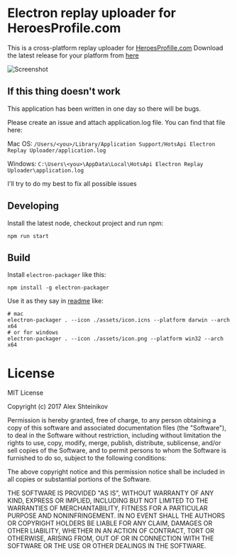 # Electron replay uploader for HeroesProfile.com

This is a cross-platform replay uploader for [HeroesProfille.com](https://HeroesProfile.com/)
Download the latest release for your platform from [here](https://github.com/idooo/hotsapi-electron-uploader/releases)

![Screenshot](https://github.com/idooo/hotsapi-electron-uploader/blob/master/assets/screenshot.png?raw=true)

## If this thing doesn't work

This application has been written in one day so there will be bugs.

Please create an issue and attach application.log file.
You can find that file here:

Mac OS: `/Users/<you>/Library/Application Support/HotsApi Electron Replay Uploader/application.log`

Windows: `C:\Users\<you>\AppData\Local\HotsApi Electron Replay Uploader\application.log`

I'll try to do my best to fix all possible issues

## Developing

Install the latest node, checkout project and run npm:

```
npm run start
```

## Build

Install `electron-packager` like this:

```
npm install -g electron-packager
```

Use it as they say in [readme](https://github.com/electron-userland/electron-packager) like: 

```
# mac
electron-packager . --icon ./assets/icon.icns --platform darwin --arch x64
# or for windows
electron-packager . --icon ./assets/icon.png --platform win32 --arch x64
``` 

# License

MIT License
  
Copyright (c) 2017 Alex Shteinikov

Permission is hereby granted, free of charge, to any person obtaining a copy
of this software and associated documentation files (the "Software"), to deal
in the Software without restriction, including without limitation the rights
to use, copy, modify, merge, publish, distribute, sublicense, and/or sell
copies of the Software, and to permit persons to whom the Software is
furnished to do so, subject to the following conditions:

The above copyright notice and this permission notice shall be included in all
copies or substantial portions of the Software.

THE SOFTWARE IS PROVIDED "AS IS", WITHOUT WARRANTY OF ANY KIND, EXPRESS OR
IMPLIED, INCLUDING BUT NOT LIMITED TO THE WARRANTIES OF MERCHANTABILITY,
FITNESS FOR A PARTICULAR PURPOSE AND NONINFRINGEMENT. IN NO EVENT SHALL THE
AUTHORS OR COPYRIGHT HOLDERS BE LIABLE FOR ANY CLAIM, DAMAGES OR OTHER
LIABILITY, WHETHER IN AN ACTION OF CONTRACT, TORT OR OTHERWISE, ARISING FROM,
OUT OF OR IN CONNECTION WITH THE SOFTWARE OR THE USE OR OTHER DEALINGS IN THE
SOFTWARE.
